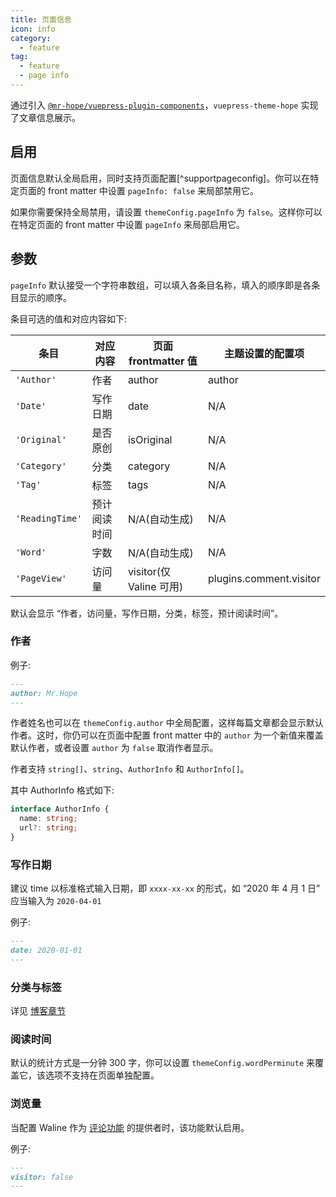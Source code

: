 ```yaml
---
title: 页面信息
icon: info
category:
  - feature
tag:
  - feature
  - page info
---
```


通过引入 [`@mr-hope/vuepress-plugin-components`][components]，`vuepress-theme-hope` 实现了文章信息展示。

<!-- more -->

## 启用

页面信息默认全局启用，同时支持页面配置[^supportpageconfig]。你可以在特定页面的 front matter 中设置 `pageInfo: false` 来局部禁用它。

如果你需要保持全局禁用，请设置 `themeConfig.pageInfo` 为 `false`。这样你可以在特定页面的 front matter 中设置 `pageInfo` 来局部启用它。

## 参数 <Badge text="支持页面配置" />

`pageInfo` 默认接受一个字符串数组，可以填入各条目名称，填入的顺序即是各条目显示的顺序。

条目可选的值和对应内容如下:

| 条目            | 对应内容     | 页面 frontmatter 值     | 主题设置的配置项        |
| --------------- | ------------ | ----------------------- | ----------------------- |
| `'Author'`      | 作者         | author                  | author                  |
| `'Date'`        | 写作日期     | date                    | N/A                     |
| `'Original'`    | 是否原创     | isOriginal              | N/A                     |
| `'Category'`    | 分类         | category                | N/A                     |
| `'Tag'`         | 标签         | tags                    | N/A                     |
| `'ReadingTime'` | 预计阅读时间 | N/A(自动生成)           | N/A                     |
| `'Word'`        | 字数         | N/A(自动生成)           | N/A                     |
| `'PageView'`    | 访问量       | visitor(仅 Valine 可用) | plugins.comment.visitor |

默认会显示 “作者，访问量，写作日期，分类，标签，预计阅读时间”。

### 作者 <Badge text="支持页面配置" />

例子:

```md
---
author: Mr.Hope
---
```

作者姓名也可以在 `themeConfig.author` 中全局配置，这样每篇文章都会显示默认作者。这时，你仍可以在页面中配置 front matter 中的 `author` 为一个新值来覆盖默认作者，或者设置 `author` 为 `false` 取消作者显示。

作者支持 `string[]`、`string`、`AuthorInfo` 和 `AuthorInfo[]`。

其中 AuthorInfo 格式如下:

```ts
interface AuthorInfo {
  name: string;
  url?: string;
}
```

### 写作日期

建议 time 以标准格式输入日期，即 `xxxx-xx-xx` 的形式，如 “2020 年 4 月 1 日” 应当输入为 `2020-04-01`

例子:

```md
---
date: 2020-01-01
---
```

### 分类与标签

详见 [博客章节](../blog/category-and-tags.md)

### 阅读时间

默认的统计方式是一分钟 300 字，你可以设置 `themeConfig.wordPerminute` 来覆盖它，该选项不支持在页面单独配置。

### 浏览量 <Badge text="支持页面配置" />

当配置 Waline 作为 [评论功能](comment.md) 的提供者时，该功能默认启用。

例子:

```md
---
visitor: false
---
```

[components]: https://vuepress-theme-hope.github.io/v2/components/zh/
